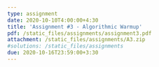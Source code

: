 ```yaml
---
type: assignment
date: 2020-10-10T4:00:00+4:30
title: 'Assignment #3 - Algorithmic Warmup'
pdf: /static_files/assignments/assignment3.pdf
attachment: /static_files/assignments/A3.zip
#solutions: /static_files/assignments
due: 2020-10-16T23:59:00+3:30
---
```

